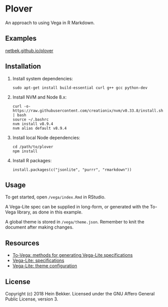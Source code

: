 # Plover

An approach to using Vega in R Markdown.

## Examples

[netbek.github.io/plover](https://netbek.github.io/plover)

## Installation

1. Install system dependencies:

    ```
    sudo apt-get install build-essential curl g++ gcc python-dev
    ```

2. Install NVM and Node 8.x:

    ```
    curl -o- https://raw.githubusercontent.com/creationix/nvm/v0.33.8/install.sh | bash
    source ~/.bashrc
    nvm install v8.9.4
    nvm alias default v8.9.4
    ```

3. Install local Node dependencies:

    ```
    cd /path/to/plover
    npm install
    ```

4. Install R packages:

    ```
    install.packages(c("jsonlite", "purrr", "rmarkdown"))
    ```

## Usage

To get started, open `/vega/index.Rmd` in RStudio.

A Vega-Lite spec can be supplied in long-form, or generated with the To-Vega library, as done in this example.

A global theme is stored in `/vega/theme.json`. Remember to knit the document after making changes.

## Resources

* [To-Vega: methods for generating Vega-Lite specifications](https://github.com/gjmcn/to-vega/blob/master/README.md#methods)
* [Vega-Lite: specifications](https://vega.github.io/vega-lite/docs/spec.html)
* [Vega-Lite: theme configuration](https://vega.github.io/vega-lite/docs/config.html)

## License

Copyright (c) 2018 Hein Bekker. Licensed under the GNU Affero General Public License, version 3.
